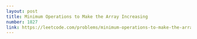 ```yaml
---
layout: post
title: Minimum Operations to Make the Array Increasing
number: 1827
link: https://leetcode.com/problems/minimum-operations-to-make-the-array-increasing
---
```

